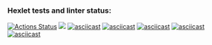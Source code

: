 ### Hexlet tests and linter status:
[![Actions Status](https://github.com/polatov/python-project-49/actions/workflows/hexlet-check.yml/badge.svg)](https://github.com/polatov/python-project-49/actions)
<a href="https://codeclimate.com/github/polatov/python-project-49/maintainability"><img src="https://api.codeclimate.com/v1/badges/a75becbfe83604bf62a7/maintainability" /></a>
[![asciicast](https://asciinema.org/a/622689.svg)](https://asciinema.org/a/622689)
[![asciicast](https://asciinema.org/a/622982.svg)](https://asciinema.org/a/622982)
[![asciicast](https://asciinema.org/a/623467.svg)](https://asciinema.org/a/623467)
[![asciicast](https://asciinema.org/a/623472.svg)](https://asciinema.org/a/623472)
[![asciicast](https://asciinema.org/a/623695.svg)](https://asciinema.org/a/623695)
